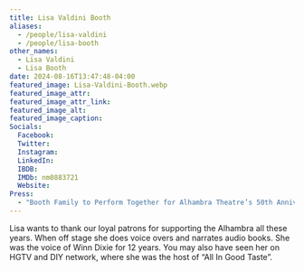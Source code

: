 ```yaml
---
title: Lisa Valdini Booth
aliases: 
  - /people/lisa-valdini
  - /people/lisa-booth
other_names:
  - Lisa Valdini
  - Lisa Booth
date: 2024-08-16T13:47:48-04:00
featured_image: Lisa-Valdini-Booth.webp
featured_image_attr: 
featured_image_attr_link: 
featured_image_alt: 
featured_image_caption: 
Socials:
  Facebook: 
  Twitter: 
  Instagram: 
  LinkedIn: 
  IBDB: 
  IMDb: nm0883721
  Website: 
Press:
  - "Booth Family to Perform Together for Alhambra Theatre’s 50th Anniversary | Playbill": https://playbill.com/article/booth-family-to-perform-together-for-alhambra-theatres-50th-anniversary
---
```

Lisa wants to thank our loyal patrons for supporting the Alhambra all these years. When off stage she does voice overs and narrates audio books. She was the voice of Winn Dixie for 12 years. You may also have seen her on HGTV and DIY network, where she was the host of “All In Good Taste”.